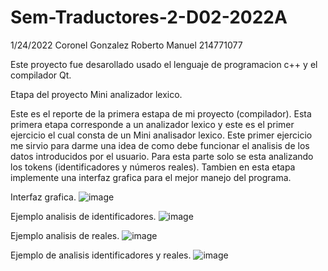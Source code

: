 # Sem-Traductores-2-D02-2022A
1/24/2022
Coronel Gonzalez Roberto Manuel 214771077

Este proyecto fue desarollado usado el lenguaje de programacion c++ y el compilador Qt.

Etapa del proyecto Mini analizador lexico.

Este es el reporte de la primera estapa de mi proyecto (compilador). Esta primera etapa corresponde a un analizador lexico y este es el primer ejercicio el cual consta de un Mini analisador lexico. Este primer ejercicio me sirvio para darme una idea de como debe funcionar el analisis de los datos introducidos por el usuario. Para esta parte solo se esta analizando los tokens (identificadores y números reales). Tambien en esta etapa implemente una interfaz grafica para el mejor manejo del programa.

Interfaz grafica.
![image](https://user-images.githubusercontent.com/88813815/150901333-40e18c61-7626-4e88-b503-63f14ef6dc82.png)

Ejemplo analisis de identificadores.
![image](https://user-images.githubusercontent.com/88813815/150901478-4b641fa7-3a9a-464c-82ac-ce80ed460471.png)

Ejemplo analisis de reales.
![image](https://user-images.githubusercontent.com/88813815/150901624-7612534f-f55e-4df8-a0bf-fa0daab8c8c0.png)

Ejemplo de analisis identificadores y reales.
![image](https://user-images.githubusercontent.com/88813815/150901864-58038978-8734-44e2-af7b-9369001e51d5.png)


